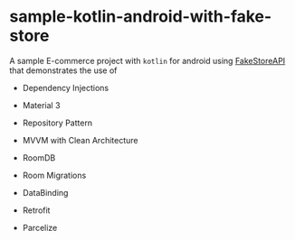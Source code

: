 # sample-kotlin-android-with-fake-store

A sample E-commerce project with `kotlin` for android using [FakeStoreAPI](https://fakestoreapi.com/) that demonstrates the use of

- Dependency Injections

- Material 3

- Repository Pattern

- MVVM with Clean Architecture

- RoomDB

- Room Migrations

- DataBinding

- Retrofit

- Parcelize

